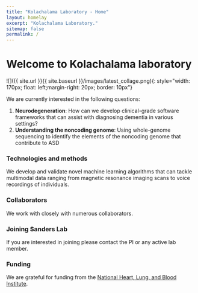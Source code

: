 ```yaml
---
title: "Kolachalama Laboratory - Home"
layout: homelay
excerpt: "Kolachalama Laboratory."
sitemap: false
permalink: /
---
```


# Welcome to Kolachalama laboratory


![]({{ site.url }}{{ site.baseurl }}/images/latest_collage.png){: style="width: 170px; float: left;margin-right: 20px; border: 10px"}


We are currently interested in the following questions:

1. **Neurodegeneration**: How can we develop clinical-grade software frameworks that can assist with diagnosing dementia in various settings? 
2. **Understanding the noncoding genome**: Using whole-genome sequencing to identify the elements of the noncoding genome that contribute to ASD

### Technologies and methods
We develop and validate novel machine learning algorithms that can tackle multimodal data ranging from magnetic resonance imaging scans to voice recordings of individuals.

### Collaborators
We work with closely with numerous collaborators.

### Joining Sanders Lab
If you are interested in joining please contact the PI or any active lab member.

### Funding
We are grateful for funding from the [National Heart, Lung, and Blood Institute](https://www.nhlbi.nih.gov). 



